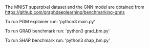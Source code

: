 The MNIST superpixel dataset and the GNN model are obtained from https://github.com/graphdeeplearning/benchmarking-gnns

To run PGM explainer run:
'python3 main.py'

To run GRAD benchmark run:
'python3 grad_bm.py'

To run SHAP benchmark run:
'python3 shap_bm.py'
